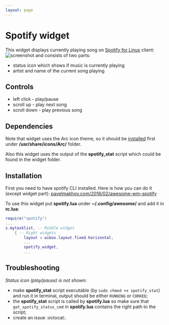 ```yaml
---
layout: page
---
```


# Spotify widget

This widget displays currently playing song on [Spotify for Linux](https://www.spotify.com/download/linux/) client: ![screenshot](https://github.com/streetturtle/AwesomeWM/blob/master/spotify-widget/spo-wid-1.png?raw=true) and consists of two parts: 

 - status icon which shows if music is currently playing
 - artist and name of the current song playing

## Controls

 - left click - play/pause
 - scroll up - play next song
 - scroll down - play previous song

## Dependencies

Note that widget uses the Arc icon theme, so it should be [installed](https://github.com/horst3180/arc-icon-theme#installation) first under **/usr/share/icons/Arc/** folder.

Also this widget uses the output of the **spotify_stat** script which could be found in the widget folder.

## Installation

First you need to have spotify CLI installed. Here is how you can do it (except widget part): [pavelmakhov.com/2016/02/awesome-wm-spotify](http://pavelmakhov.com/2016/02/awesome-wm-spotify) 

To use this widget put **spotify.lua** under **~/.config/awesome/** and add it in **rc.lua**:

```lua
require("spotify")
...
s.mytasklist, -- Middle widget
	{ -- Right widgets
    	layout = wibox.layout.fixed.horizontal,
		...
        spotify_widget,
		...      
```

## Troubleshooting

_Status icon (play/pause) is not shown_:
 - make **spotify_stat** script executable (by `sudo chmod +x spotify_stat`) and run it in terminal, output should be either `RUNNING` or `CORKED`;
 - the **spotify_stat** script is called by **spotify.lua** so make sure that `get_spotify_status_cmd` in **spotify.lua** contains the right path to the script;
 - create an issue :octocat:.

